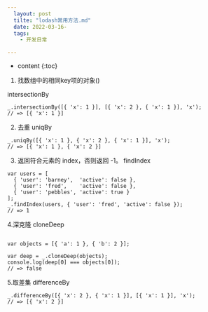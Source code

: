 ```yaml
---
  layout: post
  tilte: "lodash常用方法.md"
  date: 2022-03-16-
  tags: 
    - 开发日常

---
```



* content
{:toc}


1. 找数组中的相同key项的对象()

intersectionBy
```
_.intersectionBy([{ 'x': 1 }], [{ 'x': 2 }, { 'x': 1 }], 'x');
// => [{ 'x': 1 }]
```
2. 去重
uniqBy
```
_.uniqBy([{ 'x': 1 }, { 'x': 2 }, { 'x': 1 }], 'x');
// => [{ 'x': 1 }, { 'x': 2 }]
```
3. 返回符合元素的 index，否则返回 -1。
findIndex
```
var users = [
  { 'user': 'barney',  'active': false },
  { 'user': 'fred',    'active': false },
  { 'user': 'pebbles', 'active': true }
];
_.findIndex(users, { 'user': 'fred', 'active': false });
// => 1
```
4.深克隆
cloneDeep
```

var objects = [{ 'a': 1 }, { 'b': 2 }];

var deep = _.cloneDeep(objects);
console.log(deep[0] === objects[0]);
// => false
```
5.取差集
differenceBy
```
_.differenceBy([{ 'x': 2 }, { 'x': 1 }], [{ 'x': 1 }], 'x');
// => [{ 'x': 2 }]
```
